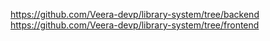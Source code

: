 https://github.com/Veera-devp/library-system/tree/backend
https://github.com/Veera-devp/library-system/tree/frontend
